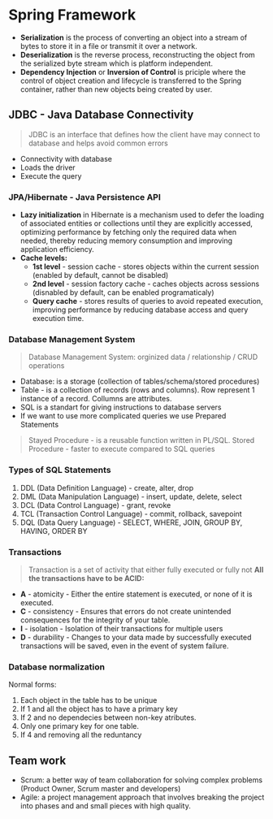 # Spring Framework
- **Serialization** is the process of converting an object into a stream of bytes to store it in a file or transmit it over a network. 
- **Deserialization** is the reverse process, reconstructing the object from the serialized byte stream which is platform independent.
- **Dependency Injection** or **Inversion of Control** is priciple where the control of object creation and lifecycle is transferred to the Spring container, rather than new objects being created by user.
## JDBC - Java Database Connectivity
> JDBC is an interface that defines how the client have may connect to database and helps avoid common errors
- Connectivity with database
- Loads the driver
- Execute the query
### JPA/Hibernate - Java Persistence API
- **Lazy initialization** in Hibernate is a mechanism used to defer the loading of associated entities or collections until they are explicitly accessed, optimizing performance by fetching only the required data when needed, thereby reducing memory consumption and improving application efficiency.
- **Cache levels:**
    - **1st level** - session cache - stores objects within the current session (enabled by default, cannot be disabled)
    - **2nd level** - session factory cache - caches objects across sessions (disnabled by default, can be enabled programaticaly)
    - **Query cache** - stores results of queries to avoid repeated execution, improving performance by reducing database access and query execution time.
### Database Management System
> Database Management System: orginized data / relationship / CRUD operations
- Database: is a storage (collection of tables/schema/stored procedures)
- Table - is a collection of records (rows and columns). Row represent 1 instance of a record. Collumns are attributes.
- SQL is a standart for giving instructions to database servers
- If we want to use more complicated queries we use Prepared Statements
> Stayed Procedure - is a reusable function written in PL/SQL.
> Stored Procedure - faster to execute compared to SQL queries
### Types of SQL Statements
1) DDL (Data Definition Language) - create, alter, drop
2) DML (Data Manipulation Language) - insert, update, delete, select
3) DCL (Data Control Language) - grant, revoke
4) TCL (Transaction Control Language) - commit, rollback, savepoint
5) DQL (Data Query Language) - SELECT, WHERE, JOIN, GROUP BY, HAVING, ORDER BY
### Transactions
> Transaction is a set of activity that either fully executed or fully not
**All the transactions have to be ACID:**
- **A** - atomicity - Either the entire statement is executed, or none of it is executed.
- **C** - consistency - Ensures that errors do not create unintended consequences for the integrity of your table.
- **I** - isolation - Isolation of their transactions for multiple users
- **D** - durability - Changes to your data made by successfully executed transactions will be saved, even in the event of system failure.
### Database normalization
Normal forms:
1. Each object in the table has to be unique 
2. If 1 and all the object has to have a primary key 
3. If 2 and no dependecies between non-key atributes. 
4. Only one primary key for one table. 
5. If 4 and removing all the reduntancy
## Team work
- Scrum: a better way of team collaboration for solving complex problems (Product Owner, Scrum master and developers)
- Agile: a project management approach that involves breaking the project into phases and and small pieces with high quality.

